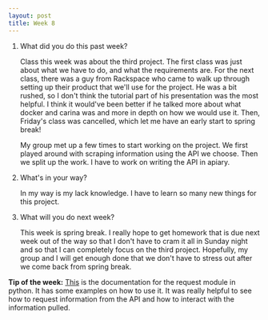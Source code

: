 ```yaml
---
layout: post
title: Week 8
---
```


1. What did you do this past week?
	
	Class this week was about the third project. The first class was just about what we have to do, and what the requirements are. For the next class, there was a guy from Rackspace who came to walk up through setting up their product that we'll use for the project. He was a bit rushed, so I don't think the tutorial part of his presentation was the most helpful. I think it would've been better if he talked more about what docker and carina was and more in depth on how we would use it. Then, Friday's class was cancelled, which let me have an early start to spring break! 
	
	My group met up a few times to start working on the project. We first played around with scraping information using the API we choose. Then we split up the work. I have to work on writing the API in apiary.

2. What's in your way?
	
	In my way is my lack knowledge. I have to learn so many new things for this project. 

3. What will you do next week?
	
	This week is spring break. I really hope to get homework that is due next week out of the way so that I don't have to cram it all in Sunday night and so that I can completely focus on the third project. Hopefully, my group and I will get enough done that we don't have to stress out after we come back from spring break.
	
**Tip of the week:**   [This](http://docs.python-requests.org/en/master/) is the documentation for the request module in python. It has some examples on how to use it. It was really helpful to see how to request information from the API and how to interact with the information pulled.